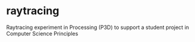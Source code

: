 # raytracing
Raytracing experiment in Processing (P3D) to support a student project in Computer Science Principles
